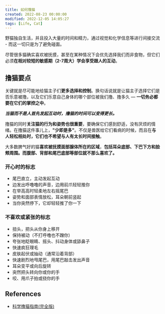 ```yaml
---
title: 如何撸猫
created: 2022-08-23 00:00:00
modified: 2022-12-05 14:05:27
tags: [Life, Cat]
---
```


野猫独自生活，并且投入大量的时间和精力，通过视觉和化学信息等进行间接交流 - 而这一切只是为了避免碰面。

尽管很多猫确实喜欢被抚摸，甚至在某种情况下会优先选择我们而非食物，但它们必须**在相对较短的敏感期（2-7周大）学会享受跟人的互动**。

## 撸猫要点

关键就是尽可能地给猫主子们**更多选择和控制**。换句话说就是让猫主子选择它们是否乐意被撸，以及它们乐意自己身体的哪个部位被我们撸、撸多久 — **一切务必都要在它们的掌控之中**。

_**当猫而不是人首先发起互动时，撸猫的时间可以变得更长。**_

撸猫的同时**关注猫的行为和姿势也很重要**，要确保它们感到舒适，没有厌烦的情绪。在撸猫这件事儿上，**"少即是多"**。不仅是兽医给它们看病的时候，而且在**与人轻松相处时，它们也不希望与人有太长时间接触**。

大多数脾气好的猫**喜欢被抚摸面部腺体所在的区域**，**包括耳朵底部、下巴下方和脸颊周围。而腹部、背部和尾巴底部等部位就不那么喜欢了。**

### 开心时的标志

-   尾巴直立，主动发起互动
-   边发出呼噜噜的声音，边用前爪轻轻推你
-   在举高高时轻柔地左右摇尾巴
-   姿势和面部表情放松，耳朵朝前竖起
-   当你突然停下，它却轻轻推了你一下

### 不喜欢或紧张的标志

-   扭头，把头从你身上移开
-   保持被动（不打呼噜也不蹭你）
-   夸张地眨眼睛、摇头、抖动身体或舔鼻子
-   快速疯狂理毛
-   皮肤起伏或抽动（通常沿着背部）
-   快速剧烈地甩尾巴，用尾巴敲击发出声音
-   耳朵变平或向后旋转
-   突然把头转向你或你的手
-   咬、用爪子拍或挠你的手

## References

- [科学撸猫指南(完全版)](https://mp.weixin.qq.com/s/-SEPSk9YMVC40HxyyzsDNA)
